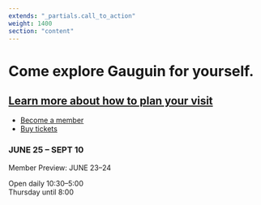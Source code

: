 ```yaml
---
extends: "_partials.call_to_action"
weight: 1400
section: "content"
---
```


# Come explore Gauguin for yourself.

## [Learn more about how to plan your visit](http://www.artic.edu/visit)

* [Become a member](https://sales.artic.edu/memberships)
* [Buy tickets](https://sales.artic.edu/admissiondate)

### JUNE 25 – SEPT 10

Member Preview: JUNE 23–24

Open daily 10:30–5:00  
Thursday until 8:00
